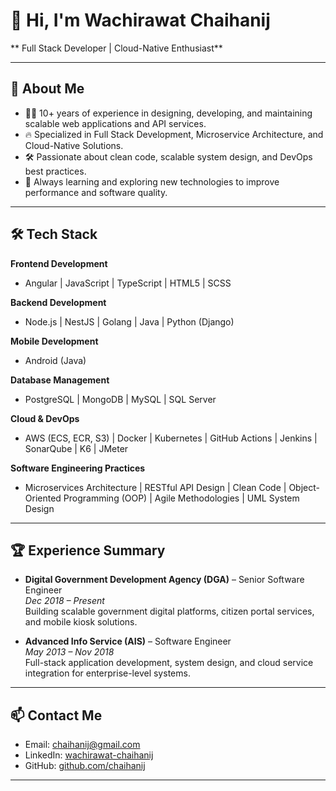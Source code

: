 # 👋 Hi, I'm Wachirawat Chaihanij

** Full Stack Developer | Cloud-Native Enthusiast**

---

## 🚀 About Me

- 🧑‍💻 10+ years of experience in designing, developing, and maintaining scalable web applications and API services.
- 🔥 Specialized in Full Stack Development, Microservice Architecture, and Cloud-Native Solutions.
- 🛠️ Passionate about clean code, scalable system design, and DevOps best practices.
- 💬 Always learning and exploring new technologies to improve performance and software quality.

---

## 🛠 Tech Stack

**Frontend Development**
- Angular  | JavaScript | TypeScript | HTML5 | SCSS

**Backend Development**
- Node.js | NestJS | Golang | Java | Python (Django)

**Mobile Development**
- Android (Java)

**Database Management**
- PostgreSQL | MongoDB | MySQL | SQL Server

**Cloud & DevOps**
- AWS (ECS, ECR, S3) | Docker | Kubernetes | GitHub Actions | Jenkins | SonarQube | K6 | JMeter

**Software Engineering Practices**
- Microservices Architecture | RESTful API Design | Clean Code | Object-Oriented Programming (OOP) | Agile Methodologies | UML System Design

---

## 🏆 Experience Summary

- **Digital Government Development Agency (DGA)** – Senior Software Engineer  
  _Dec 2018 – Present_  
  Building scalable government digital platforms, citizen portal services, and mobile kiosk solutions.

- **Advanced Info Service (AIS)** – Software Engineer  
  _May 2013 – Nov 2018_  
  Full-stack application development, system design, and cloud service integration for enterprise-level systems.

---

## 📫 Contact Me

- Email: chaihanij@gmail.com
- LinkedIn: [wachirawat-chaihanij](https://www.linkedin.com/in/wchaihanij/)
- GitHub: [github.com/chaihanij](https://github.com/chaihanij)

---
